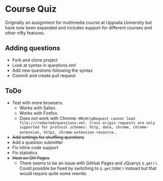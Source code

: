 # Course Quiz
Originally an assignment for multimedia course at Uppsala University but have now been expanded and includes support for different courses and other nifty features.

## Adding questions
- Fork and clone project
- Look at syntax in questions.xml
- Add new questions following the syntax
- Commit and create pull request

## ToDo
+ Test with more browsers.
  + Works with Safari.
  + Works with Firefox.
  + Does not work with Chrome: `XMLHttpRequest cannot load file:///redacted/questions.xml. Cross origin requests are only supported for protocol schemes: http, data, chrome, chrome-extension, https, chrome-extension-resource.`.
+ ~~Add settings for shuffling questions~~
+ Add a question submitter
+ Fix inline code support
+ Fix statistics
+ ~~Host on GH Pages~~
  + There seems to be an issue with GitHub Pages and JQuerys `$.get()`. Could possible be fixed by switching to `$.getJSON()` instead but that would require quite some rewrite.
